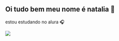 ## Oi tudo bem meu nome é natalia 🌉 ##
estou estudando no alura 🎧









![](https://media.tenor.com/LslZDAlFd7MAAAAC/rocksideroad-snowball.gif)

